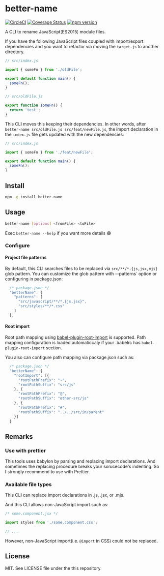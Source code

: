 # better-name
[![CircleCI](https://circleci.com/gh/Quramy/better-name.svg?style=svg)](https://circleci.com/gh/Quramy/better-name)
[![Coverage Status](https://coveralls.io/repos/github/Quramy/better-name/badge.svg?branch=master)](https://coveralls.io/github/Quramy/better-name?branch=master)
[![npm version](https://badge.fury.io/js/better-name.svg)](https://badge.fury.io/js/better-name)

A CLI to rename JavaScript(ES2015) module files.

If you have the following JavaScript files coupled with import/export dependencies and you want to refactor via moving the `target.js` to another directory.

```js
// src/index.js

import { someFn } from './oldFile';

export default function main() {
  someFn();
}
```

```js
// src/oldFile.js

export function someFn() {
  return 'test';
}
```

This CLI moves this keeping their dependencies. In other words, after `better-name src/oldFile.js src/feat/newFile.js`, the import declaration in the `index.js` file gets updated with the new dependencies:

```js
// src/index.js

import { someFn } from './feat/newFile';

export default function main() {
  someFn();
}
```

## Install

```sh
npm -g install better-name
```

## Usage

```sh
better-name [options] <fromFile> <toFile>
```

Exec `better-name --help` if you want more details :smile:

### Configure

#### Project file patterns

By default, this CLI searches files to be replaced via `src/**/*.{js,jsx,mjs}` glob pattern.
You can customize the glob pattern with --patterns` option or configuring in package.json:

```js
  /* package.json */
  "betterName": {
    "patterns": [
      "src/javascript/**/*.{js,jsx}",
      "src/styles/**/*.css"
    ]
  },
```

#### Root import
Root path mapping using [babel-plugin-root-import](https://github.com/entwicklerstube/babel-plugin-root-import) is supported.
Path mapping configuration is loaded automaticcaly if your .babelrc has `babel-plugin-root-import` section.

You also can configure path mapping via package.json such as:

```js
  /* package.json */
  "betterName": {
    "rootImport": [{
      "rootPathPrefix": "~",
      "rootPathSuffix": "src/js"
    }, {
      "rootPathPrefix": "@",
      "rootPathSuffix": "other-src/js"
    }, {
      "rootPathPrefix": "#",
      "rootPathSuffix": "../../src/in/parent"
    }]
  }
```

## Remarks
### Use with prettier
This tools uses babylon by parsing and replacing import declarations. And sometimes the replacing procedure breaks your sorucecode's indenting. So I strongly recommend to use with Prettier.

### Available file types
This CLI can replace import declarations in .js, .jsx, or .mjs.

And this CLI allows non-JavaScript import such as:


```js
/* some.component.jsx */

import styles from './some.component.css';

// ...
```

However, non-JavaScript import(i.e. `@import` in CSS) could not be replaced.

## License
MIT. See LICENSE file under the this repository.
